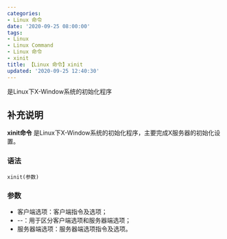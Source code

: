 ```yaml
---
categories:
- Linux 命令
date: '2020-09-25 08:00:00'
tags:
- Linux
- Linux Command
- Linux 命令
- xinit
title: 【Linux 命令】xinit
updated: '2020-09-25 12:40:30'
---
```


是Linux下X-Window系统的初始化程序

## 补充说明

**xinit命令** 是Linux下X-Window系统的初始化程序，主要完成X服务器的初始化设置。

###  语法

```shell
xinit(参数)
```

###  参数

* 客户端选项：客户端指令及选项；
* --：用于区分客户端选项和服务器端选项；
* 服务器端选项：服务器端选项指令及选项。


